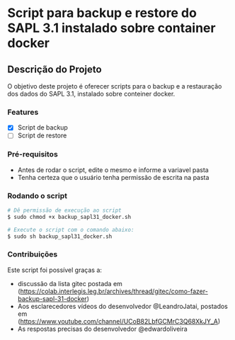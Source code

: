 # Script para backup e restore do SAPL 3.1 instalado sobre container docker
## Descrição do Projeto
O objetivo deste projeto é oferecer scripts para o backup e a restauração dos dados do SAPL 3.1, instalado sobre conteiner docker.
### Features

- [x] Script de backup
- [ ] Script de restore
### Pré-requisitos
* Antes de rodar o script, edite o mesmo e informe a variavel pasta
* Tenha certeza que o usuário tenha permissão de escrita na pasta

### Rodando o script
```bash
# Dê permissão de execução ao script 
$ sudo chmod +x backup_sapl31_docker.sh
```
```bash
# Execute o script com o comando abaixo:
$ sudo sh backup_sapl31_docker.sh
```
### Contribuições
Este script foi possível graças a:
* discussão da lista gitec postada em (https://colab.interlegis.leg.br/archives/thread/gitec/como-fazer-backup-sapl-31-docker)
* Aos esclarecedores vídeos do desenvolvedor @LeandroJatai, postados em (https://www.youtube.com/channel/UCoB82LbfGCMrC3Q68XkJY_A)
* As respostas precisas do desenvolvedor @edwardoliveira
